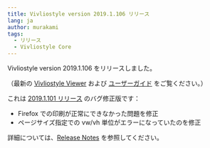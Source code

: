 ```yaml
---
title: Vivliostyle version 2019.1.106 リリース
lang: ja
author: murakami
tags:
  - リリース
  - Vivliostyle Core
---
```


Vivliostyle version 2019.1.106 をリリースしました。

（最新の [Vivliostyle Viewer](https://vivliostyle.org/viewer/) および [ユーザーガイド](https://vivliostyle.org/ja/docs/) をご覧ください。）

これは [2019.1.101 リリース](https://vivliostyle.org/ja/blog/2019/02/27/vivliostyle-2019.1.101-released/) のバグ修正版です：

- Firefox での印刷が正常にできなかった問題を修正
- ページサイズ指定での vw/vh 単位がエラーになっていたのを修正

詳細については、[Release Notes](https://github.com/vivliostyle/vivliostyle/releases) を参照してください。
